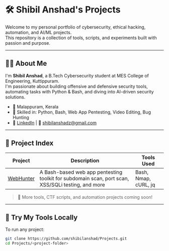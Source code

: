 # 🛠️ Shibil Anshad's Projects

Welcome to my personal portfolio of cybersecurity, ethical hacking, automation, and AI/ML projects.  
This repository is a collection of tools, scripts, and experiments built with passion and purpose.

---

## 👨‍💻 About Me

I'm **Shibil Anshad**, a B.Tech Cybersecurity student at MES College of Engineering, Kuttippuram.  
I'm passionate about building offensive and defensive security tools, automating tasks with Python & Bash, and diving into AI-driven security solutions.

- 📍 Malappuram, Kerala  
- 🧠 Skilled in: Python, Bash, Web App Pentesting, Video Editing, Bug Hunting  
- 🔗 [LinkedIn](https://linkedin.com/in/shibilanshad) | 📧 shibilanshadz@gmail.com

---

## 📂 Project Index

| Project | Description | Tools Used |
|--------|-------------|------------|
| [WebHunter](./WebHunter) | A Bash-based web app pentesting toolkit for subdomain scan, port scan, XSS/SQLi testing, and more | Bash, Nmap, cURL, jq |


> 📌 More tools, CTF scripts, and automation projects coming soon!

---

## 🧪 Try My Tools Locally

To run any project:
```bash
git clone https://github.com/shibilanshad/Projects.git
cd Projects/<project-folder>
